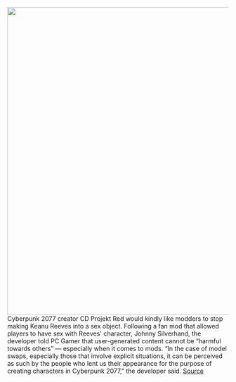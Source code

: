 <img src='https://cdn.vox-cdn.com/thumbor/VTzFTe8jZNQbTeEPV2WlimQh8lc=/0x0:1570x1136/1200x800/filters:focal(660x443:910x693)/cdn.vox-cdn.com/uploads/chorus_image/image/68730737/Screen_Shot_2021_01_27_at_4.46.27_PM.0.png' width='700px' /><br/>
Cyberpunk 2077 creator CD Projekt Red would kindly like modders to stop making Keanu Reeves into a sex object. Following a fan mod that allowed players to have sex with Reeves' character, Johnny Silverhand, the developer told PC Gamer that user-generated content cannot be “harmful towards others” — especially when it comes to mods. “In the case of model swaps, especially those that involve explicit situations, it can be perceived as such by the people who lent us their appearance for the purpose of creating characters in Cyberpunk 2077,” the developer said.
<a href='https://www.theverge.com/2021/1/27/22253112/cyberpunk-2077-keanu-reeves-sex-mod-ban'> Source <a/>